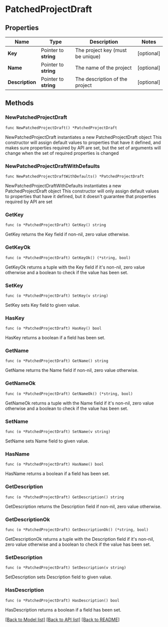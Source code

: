 # PatchedProjectDraft

## Properties

Name | Type | Description | Notes
------------ | ------------- | ------------- | -------------
**Key** | Pointer to **string** | The project key (must be unique) | [optional] 
**Name** | Pointer to **string** | The name of the project | [optional] 
**Description** | Pointer to **string** | The description of the project | [optional] 

## Methods

### NewPatchedProjectDraft

`func NewPatchedProjectDraft() *PatchedProjectDraft`

NewPatchedProjectDraft instantiates a new PatchedProjectDraft object
This constructor will assign default values to properties that have it defined,
and makes sure properties required by API are set, but the set of arguments
will change when the set of required properties is changed

### NewPatchedProjectDraftWithDefaults

`func NewPatchedProjectDraftWithDefaults() *PatchedProjectDraft`

NewPatchedProjectDraftWithDefaults instantiates a new PatchedProjectDraft object
This constructor will only assign default values to properties that have it defined,
but it doesn't guarantee that properties required by API are set

### GetKey

`func (o *PatchedProjectDraft) GetKey() string`

GetKey returns the Key field if non-nil, zero value otherwise.

### GetKeyOk

`func (o *PatchedProjectDraft) GetKeyOk() (*string, bool)`

GetKeyOk returns a tuple with the Key field if it's non-nil, zero value otherwise
and a boolean to check if the value has been set.

### SetKey

`func (o *PatchedProjectDraft) SetKey(v string)`

SetKey sets Key field to given value.

### HasKey

`func (o *PatchedProjectDraft) HasKey() bool`

HasKey returns a boolean if a field has been set.

### GetName

`func (o *PatchedProjectDraft) GetName() string`

GetName returns the Name field if non-nil, zero value otherwise.

### GetNameOk

`func (o *PatchedProjectDraft) GetNameOk() (*string, bool)`

GetNameOk returns a tuple with the Name field if it's non-nil, zero value otherwise
and a boolean to check if the value has been set.

### SetName

`func (o *PatchedProjectDraft) SetName(v string)`

SetName sets Name field to given value.

### HasName

`func (o *PatchedProjectDraft) HasName() bool`

HasName returns a boolean if a field has been set.

### GetDescription

`func (o *PatchedProjectDraft) GetDescription() string`

GetDescription returns the Description field if non-nil, zero value otherwise.

### GetDescriptionOk

`func (o *PatchedProjectDraft) GetDescriptionOk() (*string, bool)`

GetDescriptionOk returns a tuple with the Description field if it's non-nil, zero value otherwise
and a boolean to check if the value has been set.

### SetDescription

`func (o *PatchedProjectDraft) SetDescription(v string)`

SetDescription sets Description field to given value.

### HasDescription

`func (o *PatchedProjectDraft) HasDescription() bool`

HasDescription returns a boolean if a field has been set.


[[Back to Model list]](../README.md#documentation-for-models) [[Back to API list]](../README.md#documentation-for-api-endpoints) [[Back to README]](../README.md)


